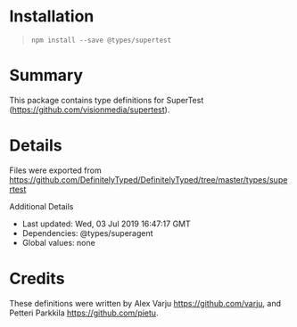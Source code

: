 # Installation
> `npm install --save @types/supertest`

# Summary
This package contains type definitions for SuperTest (https://github.com/visionmedia/supertest).

# Details
Files were exported from https://github.com/DefinitelyTyped/DefinitelyTyped/tree/master/types/supertest

Additional Details
 * Last updated: Wed, 03 Jul 2019 16:47:17 GMT
 * Dependencies: @types/superagent
 * Global values: none

# Credits
These definitions were written by Alex Varju <https://github.com/varju>, and Petteri Parkkila <https://github.com/pietu>.
